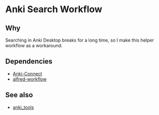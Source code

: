 # Anki Search Workflow

## Why

Searching in Anki Desktop breaks for a long time, so I make this helper workflow as a workaround.


## Dependencies

- [Anki-Connect](https://github.com/FooSoft/anki-connect)
- [alfred-workflow](https://github.com/deanishe/alfred-workflow)

## See also

- [anki_tools](https://github.com/cdpath/anki_tools)
